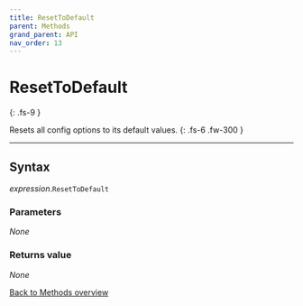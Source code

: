 ```yaml
---
title: ResetToDefault
parent: Methods
grand_parent: API
nav_order: 13
---
```


# ResetToDefault
{: .fs-9 }

Resets all config options to its default values.
{: .fs-6 .fw-300 }

---

## Syntax

*expression*.`ResetToDefault`

### Parameters

_None_

### Returns value

_None_

[Back to Methods overview](https://ws-garcia.github.io/VBA-CSV-interface/api/methods/)